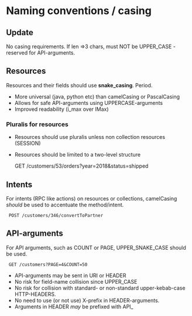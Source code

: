 # Naming conventions / casing

## Update
No casing requirements. If len =>3 chars, must NOT be UPPER_CASE - reserved for API-arguments.

## Resources
Resources and their fields should use **snake_casing**. Period.

- More universal (java, python etc) than camelCasing or PascalCasing
- Allows for safe API-arguments using UPPERCASE-arguments
- Improved readability (i_max over IMax)

### Pluralis for resources

 - Resources should use pluralis unless non collection resources (SESSION)
 - Resources should be limited to a two-level structure

      GET /customers/53/orders?year=2018&status=shipped

## Intents
For intents (RPC like actions) on resources or collections, camelCasing *should* be used to accentuate the method/intent.

     POST /customers/346/convertToPartner
     
## API-arguments
For API arguments, such as COUNT or PAGE, UPPER_SNAKE_CASE should be used.
    
     GET /customers?PAGE=4&COUNT=50

- API-arguments may be sent in URI or HEADER
- No risk for field-name collision since UPPER_CASE
- No risk for collision with standard- or non-standard upper-kebab-case HTTP-HEADERS.
- No need to use (or not use) X-prefix in HEADER-arguments.
- Arguments in HEADER *may* be prefixed with API_


